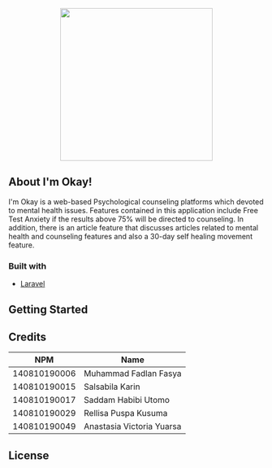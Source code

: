 <p align="center"><a href="https://github.com/saddamsevena/ImOkay" target="_blank"><img src="https://i.ibb.co/SPQyCnJ/logo-imokay.png" width="300"></a></p>

<p align="center">
    
</p>

## About I'm Okay!

I'm Okay is a web-based Psychological counseling platforms which devoted to mental health issues. Features contained in this application include Free Test Anxiety if the results above 75% will be directed to counseling. In addition, there is an article feature that discusses articles related to mental health and counseling features and also a 30-day self healing movement feature.

### Built with

* [Laravel](https://laravel.com/)

## Getting Started

## Credits

| NPM           | Name        |
| ------------- |-------------|
| 140810190006  | Muhammad Fadlan Fasya |
| 140810190015  | Salsabila Karin |
| 140810190017  | Saddam Habibi Utomo |
| 140810190029  | Rellisa Puspa Kusuma |
| 140810190049  | Anastasia Victoria Yuarsa |

## License
